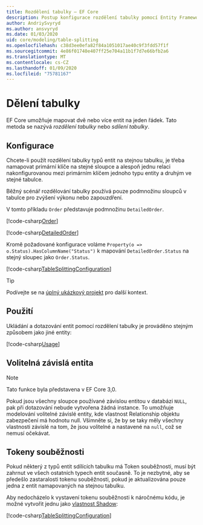 ```yaml
---
title: Rozdělení tabulky – EF Core
description: Postup konfigurace rozdělení tabulky pomocí Entity Framework Core
author: AndriySvyryd
ms.author: ansvyryd
ms.date: 01/03/2020
uid: core/modeling/table-splitting
ms.openlocfilehash: c38d3ee0efa82f84a1051017ae40c9f3fdd57f1f
ms.sourcegitcommit: 4e86f01740e407ff25e704a11b1f7d7e66bfb2a6
ms.translationtype: MT
ms.contentlocale: cs-CZ
ms.lasthandoff: 01/09/2020
ms.locfileid: "75781167"
---
```

# <a name="table-splitting"></a>Dělení tabulky

EF Core umožňuje mapovat dvě nebo více entit na jeden řádek. Tato metoda se nazývá _rozdělení tabulky_ nebo _sdílení tabulky_.

## <a name="configuration"></a>Konfigurace

Chcete-li použít rozdělení tabulky typů entit na stejnou tabulku, je třeba namapovat primární klíče na stejné sloupce a alespoň jednu relaci nakonfigurovanou mezi primárním klíčem jednoho typu entity a druhým ve stejné tabulce.

Běžný scénář rozdělování tabulky používá pouze podmnožinu sloupců v tabulce pro zvýšení výkonu nebo zapouzdření.

V tomto příkladu `Order` představuje podmnožinu `DetailedOrder`.

[!code-csharp[Order](../../../samples/core/Modeling/TableSplitting/Order.cs?name=Order)]

[!code-csharp[DetailedOrder](../../../samples/core/Modeling/TableSplitting/DetailedOrder.cs?name=DetailedOrder)]

Kromě požadované konfigurace voláme `Property(o => o.Status).HasColumnName("Status")` k mapování `DetailedOrder.Status` na stejný sloupec jako `Order.Status`.

[!code-csharp[TableSplittingConfiguration](../../../samples/core/Modeling/TableSplitting/TableSplittingContext.cs?name=TableSplitting)]

> [!TIP]
> Podívejte se na [úplný ukázkový projekt](https://github.com/aspnet/EntityFramework.Docs/tree/master/samples/core/Modeling/TableSplitting) pro další kontext.

## <a name="usage"></a>Použití

Ukládání a dotazování entit pomocí rozdělení tabulky je prováděno stejným způsobem jako jiné entity:

[!code-csharp[Usage](../../../samples/core/Modeling/TableSplitting/Program.cs?name=Usage)]

## <a name="optional-dependent-entity"></a>Volitelná závislá entita

> [!NOTE]
> Tato funkce byla představena v EF Core 3,0.

Pokud jsou všechny sloupce používané závislou entitou v databázi `NULL`, pak při dotazování nebude vytvořena žádná instance. To umožňuje modelování volitelné závislé entity, kde vlastnost Relationship objektu zabezpečení má hodnotu null. Všimněte si, že by se taky měly všechny vlastnosti závislé na tom, že jsou volitelné a nastavené na `null`, což se nemusí očekávat.

## <a name="concurrency-tokens"></a>Tokeny souběžnosti

Pokud některý z typů entit sdílících tabulku má Token souběžnosti, musí být zahrnut ve všech ostatních typech entit současně. To je nezbytné, aby se předešlo zastaralosti tokenu souběžnosti, pokud je aktualizována pouze jedna z entit namapovaných na stejnou tabulku.

Aby nedocházelo k vystavení tokenu souběžnosti k náročnému kódu, je možné vytvořit jednu jako [vlastnost Shadow](xref:core/modeling/shadow-properties):

[!code-csharp[TableSplittingConfiguration](../../../samples/core/Modeling/TableSplitting/TableSplittingContext.cs?name=ConcurrencyToken&highlight=2)]
